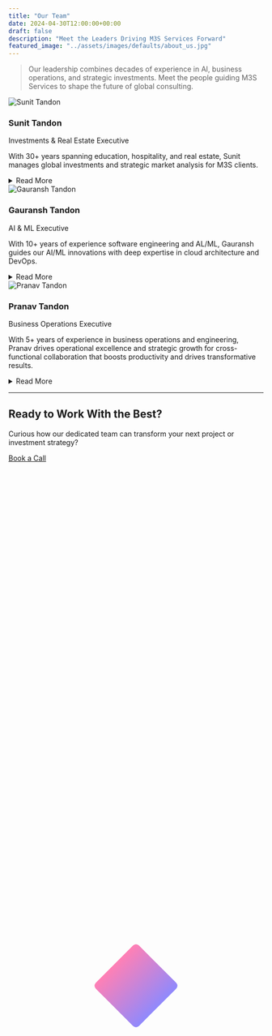 ```yaml
---
title: "Our Team"
date: 2024-04-30T12:00:00+00:00
draft: false
description: "Meet the Leaders Driving M3S Services Forward"
featured_image: "../assets/images/defaults/about_us.jpg"
---
```


> Our leadership combines decades of experience in AI, business operations, and strategic investments. Meet the people guiding M3S Services to shape the future of global consulting.

<style>
/* Diamond shape behind each photo */
.diamond-wrapper {
  position: absolute;
  width: 120px;
  height: 120px;
  /* Create a diamond by rotating a square */
  transform: rotate(45deg);
  /* Use a brand gradient or solid color */
  background: linear-gradient(to right, #ff80b5, #9089fc);
  top: 50%;
  left: 50%;
  transform: translate(-50%, -50%) rotate(45deg);
  z-index: -1;
  border-radius: 8px; /* optional rounding for corners */
}

/* For the detail toggles: smooth open/close */
.details-content {
  max-height: 0;
  overflow: hidden;
  transition: max-height 0.3s ease;
}
</style>

<div class="space-y-12 mt-8">
  <!-- 1) Gauransh Tandon -->
  <div class="md:flex md:items-center md:space-x-6 bg-gray-900 rounded-lg p-6 hover:shadow-xl transition-shadow relative">
    <!-- Photo & Diamond -->
    <div class="relative mb-4 md:mb-0 w-32 h-32 mx-auto md:mx-0">
      <div class="diamond-wrapper"></div>
      <img 
        src="https://m3sservices.s3.amazonaws.com/sunit.jpg"
        alt="Sunit Tandon"
        class="rounded-full w-32 h-32 object-cover"
      />
    </div>
    <!-- Text/Bio -->
    <div class="flex-1 text-center md:text-left">
      <h3 class="text-2xl font-bold text-white">Sunit Tandon</h3>
      <p class="text-md text-pink-400 font-semibold">Investments & Real Estate Executive</p>
      <p class="mt-2 text-gray-300">
        With 30+ years spanning education, hospitality, and real estate, Sunit manages global investments and strategic market analysis for M3S clients.
      </p>
      <!-- Read More Toggle -->
      <details class="mt-3 animate-details">
        <summary class="text-pink-400 cursor-pointer font-medium hover:underline">
          Read More
        </summary>
        <div class="details-content mt-2 text-gray-400 text-sm">
          <p>
            Sunit’s track record includes large-scale hospitality ventures, real estate investment firms, and education administration. His robust planning and stakeholder management expertise guide M3S in building resilient, diversified portfolios for long-term success.
          </p>
        </div>
      </details>
    </div>
  </div>

  <div class="md:flex md:items-center md:space-x-6 bg-gray-900 rounded-lg p-6 hover:shadow-xl transition-shadow relative">
    <!-- Photo & Diamond -->
    <div class="relative mb-4 md:mb-0 w-32 h-32 mx-auto md:mx-0">
      <div class="diamond-wrapper"></div>
      <img 
        src="https://m3sservices.s3.amazonaws.com/gauransh.jpg" 
        alt="Gauransh Tandon" 
        class="rounded-full w-32 h-32 object-cover"
      />
    </div>
    <!-- Text/Bio -->
    <div class="flex-1 text-center md:text-left">
      <h3 class="text-2xl font-bold text-white">Gauransh Tandon</h3>
      <p class="text-md text-pink-400 font-semibold">AI & ML Executive</p>
      <p class="mt-2 text-gray-300">
        With 10+ years of experience software engineering and AL/ML, Gauransh guides our AI/ML innovations with deep expertise in cloud architecture and DevOps.
      </p>
      <!-- Read More Toggle -->
      <details class="mt-3 animate-details">
        <summary class="text-pink-400 cursor-pointer font-medium hover:underline">
          Read More
        </summary>
        <div class="details-content mt-2 text-gray-400 text-sm">
          <p>
            Gauransh was a founding member of ServiceNow's AI team and helped build them large-scale machine learning solutions in Python. He also had a research stint at the University of Cambridge. He actively mentors junior engineers and ensures real-world AI applications stay at the heart of M3S’s services.
          </p>
        </div>
      </details>
    </div>
  </div>

  <!-- 2) Pranav Tandon -->
  <div class="md:flex md:items-center md:space-x-6 bg-gray-900 rounded-lg p-6 hover:shadow-xl transition-shadow relative">
    <!-- Photo & Diamond -->
    <div class="relative mb-4 md:mb-0 w-32 h-32 mx-auto md:mx-0">
      <div class="diamond-wrapper"></div>
      <img 
        src="https://m3sservices.s3.amazonaws.com/pranav.jpg"
        alt="Pranav Tandon"
        class="rounded-full w-32 h-32 object-cover"
      />
    </div>
    <!-- Text/Bio -->
    <div class="flex-1 text-center md:text-left">
      <h3 class="text-2xl font-bold text-white">Pranav Tandon</h3>
      <p class="text-md text-pink-400 font-semibold">Business Operations Executive</p>
      <p class="mt-2 text-gray-300">
        With 5+ years of experience in business operations and engineering, Pranav drives operational excellence and strategic growth for cross-functional collaboration that boosts productivity and drives transformative results.
      </p>
      <!-- Read More Toggle -->
      <details class="mt-3 animate-details">
        <summary class="text-pink-400 cursor-pointer font-medium hover:underline">
          Read More
        </summary>
        <div class="details-content mt-2 text-gray-400 text-sm">
          <p>
            Having led SaaS projects and contributed to data-driven solutions, Pranav ensures that M3S’s services align with client needs and market trends. With experience spanning AI drug discovery, SaaS development, and bioinformatics, Pranav brings a multidisciplinary approach to M3S. Pranav's expertise in data analytics and visualization ensures M3S delivers cutting-edge, data-driven solutions tailored to each client's unique needs.
          </p>
        </div>
      </details>
    </div>
  </div>

  <!-- 3) Sunit Tandon -->
  
</div>

---

## Ready to Work With the Best?

<div class="mt-12 text-center">
  <p class="text-lg text-gray-300 mb-6">
    Curious how our dedicated team can transform your next project or investment strategy?
  </p>
  <a
    href="https://cal.com/m3sservices/30min?month=2025-01&date=2025-01-27"
    target="_blank"
    rel="noopener"
    class="inline-block rounded-md bg-gradient-to-r from-pink-500 to-purple-500 px-6 py-3 text-sm font-semibold text-white transition hover:from-purple-500 hover:to-pink-500 focus-visible:outline-none focus-visible:ring-2 focus-visible:ring-pink-500 focus-visible:ring-offset-2"
  >
    Book a Call
  </a>
</div>

<script>
// Animate <details> expansions
document.addEventListener('DOMContentLoaded', () => {
  document.querySelectorAll('.animate-details').forEach(details => {
    const content = details.querySelector('.details-content');
    if (details.hasAttribute('open')) {
      content.style.maxHeight = content.scrollHeight + 'px';
    }
    details.addEventListener('toggle', () => {
      if (details.open) {
        content.style.maxHeight = content.scrollHeight + 'px';
      } else {
        content.style.maxHeight = 0;
      }
    });
  });
});
</script>
